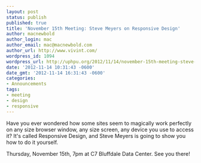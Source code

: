 ```yaml
---
layout: post
status: publish
published: true
title: 'November 15th Meeting: Steve Meyers on Responsive Design'
author: macnewbold
author_login: mac
author_email: mac@macnewbold.com
author_url: http://www.vivint.com/
wordpress_id: 1094
wordpress_url: http://uphpu.org/2012/11/14/november-15th-meeting-steve-meyers-on-responsive-design/
date: '2012-11-14 10:31:43 -0600'
date_gmt: '2012-11-14 16:31:43 -0600'
categories:
- Announcements
tags:
- meeting
- design
- responsive
---
```

<p>Have you ever wondered how some sites seem to magically work perfectly on any size browser window, any size screen, any device you use to access it? It's called Responsive Design, and Steve Meyers is going to show you how to do it yourself.</p>
<p>Thursday, November 15th, 7pm at C7 Bluffdale Data Center. See you there!</p>
